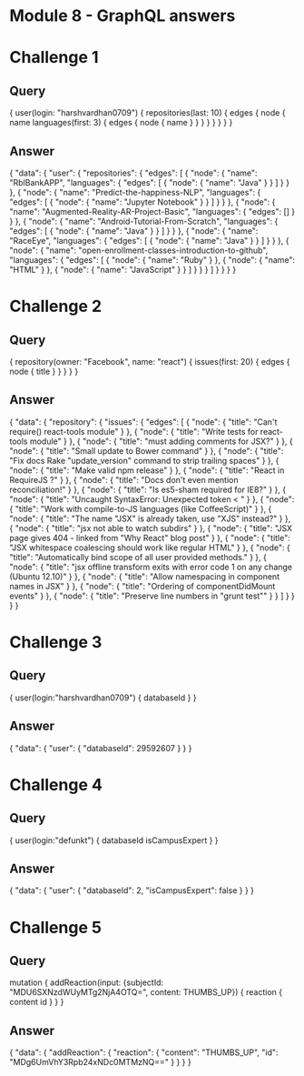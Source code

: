 Module 8 - GraphQL answers
==========================

# Challenge 1

## Query
{
  user(login: "harshvardhan0709") {
    repositories(last: 10) {
      edges {
        node {
          name
          languages(first: 3) {
            edges {
              node {
                name
              }
            }
          }
        }
      }
    }
  }
}


## Answer
{
  "data": {
    "user": {
      "repositories": {
        "edges": [
          {
            "node": {
              "name": "RblBankAPP",
              "languages": {
                "edges": [
                  {
                    "node": {
                      "name": "Java"
                    }
                  }
                ]
              }
            }
          },
          {
            "node": {
              "name": "Predict-the-happiness-NLP",
              "languages": {
                "edges": [
                  {
                    "node": {
                      "name": "Jupyter Notebook"
                    }
                  }
                ]
              }
            }
          },
          {
            "node": {
              "name": "Augmented-Reality-AR-Project-Basic",
              "languages": {
                "edges": []
              }
            }
          },
          {
            "node": {
              "name": "Android-Tutorial-From-Scratch",
              "languages": {
                "edges": [
                  {
                    "node": {
                      "name": "Java"
                    }
                  }
                ]
              }
            }
          },
          {
            "node": {
              "name": "RaceEye",
              "languages": {
                "edges": [
                  {
                    "node": {
                      "name": "Java"
                    }
                  }
                ]
              }
            }
          },
          {
            "node": {
              "name": "open-enrollment-classes-introduction-to-github",
              "languages": {
                "edges": [
                  {
                    "node": {
                      "name": "Ruby"
                    }
                  },
                  {
                    "node": {
                      "name": "HTML"
                    }
                  },
                  {
                    "node": {
                      "name": "JavaScript"
                    }
                  }
                ]
              }
            }
          }
        ]
      }
    }
  }
}



# Challenge 2
## Query
{
  repository(owner: "Facebook", name: "react") {
    issues(first: 20) {
      edges {
        node {
          title
        }
      }
    }
  }
}


## Answer
{
  "data": {
    "repository": {
      "issues": {
        "edges": [
          {
            "node": {
              "title": "Can't require() react-tools module"
            }
          },
          {
            "node": {
              "title": "Write tests for react-tools module"
            }
          },
          {
            "node": {
              "title": "must adding comments for JSX?"
            }
          },
          {
            "node": {
              "title": "Small update to Bower command"
            }
          },
          {
            "node": {
              "title": "Fix docs Rake \"update_version\" command to strip trailing spaces"
            }
          },
          {
            "node": {
              "title": "Make valid npm release"
            }
          },
          {
            "node": {
              "title": "React in RequireJS ?"
            }
          },
          {
            "node": {
              "title": "Docs don't even mention reconciliation!"
            }
          },
          {
            "node": {
              "title": "Is es5-sham required for IE8?"
            }
          },
          {
            "node": {
              "title": "Uncaught SyntaxError: Unexpected token < "
            }
          },
          {
            "node": {
              "title": "Work with compile-to-JS languages (like CoffeeScript)"
            }
          },
          {
            "node": {
              "title": "The name \"JSX\" is already taken, use \"XJS\" instead?"
            }
          },
          {
            "node": {
              "title": "jsx not able to watch subdirs"
            }
          },
          {
            "node": {
              "title": "JSX page gives 404 - linked from \"Why React\" blog post"
            }
          },
          {
            "node": {
              "title": "JSX whitespace coalescing should work like regular HTML"
            }
          },
          {
            "node": {
              "title": "Automatically bind scope of all user provided methods."
            }
          },
          {
            "node": {
              "title": "jsx offline transform exits with error code 1 on any change (Ubuntu 12.10)"
            }
          },
          {
            "node": {
              "title": "Allow namespacing in component names in JSX"
            }
          },
          {
            "node": {
              "title": "Ordering of componentDidMount events"
            }
          },
          {
            "node": {
              "title": "Preserve line numbers in \"grunt test\""
            }
          }
        ]
      }
    }
  }
}


# Challenge 3
## Query
{
  user(login:"harshvardhan0709") {
    databaseId
  }
}

## Answer
{
  "data": {
    "user": {
      "databaseId": 29592607
    }
  }
}


# Challenge 4
## Query
{
  user(login:"defunkt") {
    databaseId
    isCampusExpert
  }
}

## Answer
{
  "data": {
    "user": {
      "databaseId": 2,
      "isCampusExpert": false
    }
  }
}


# Challenge 5
## Query
mutation {
  addReaction(input: {subjectId: "MDU6SXNzdWUyMTg2NjA4OTQ=", content: THUMBS_UP}) {
    reaction {
      content
      id
    }
  }
}

## Answer
{
  "data": {
    "addReaction": {
      "reaction": {
        "content": "THUMBS_UP",
        "id": "MDg6UmVhY3Rpb24xNDc0MTMzNQ=="
      }
    }
  }
}
